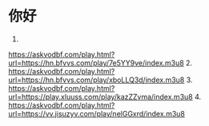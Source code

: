 # 你好
1.
https://askvodbf.com/play.html?url=https://hn.bfvvs.com/play/7e5YY9ve/index.m3u8
2.
https://askvodbf.com/play.html?url=https://hn.bfvvs.com/play/xboLLQ3d/index.m3u8
3.
https://askvodbf.com/play.html?url=https://play.xluuss.com/play/kazZZvma/index.m3u8
4.
https://askvodbf.com/play.html?url=https://vv.jisuzyv.com/play/nelGGxrd/index.m3u8
